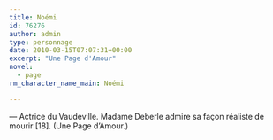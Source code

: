 ```yaml
---
title: Noémi
id: 76276
author: admin
type: personnage
date: 2010-03-15T07:07:31+00:00
excerpt: "Une Page d'Amour"
novel:
  - page
rm_character_name_main: Noémi

---
```

— Actrice du Vaudeville. Madame Deberle admire sa façon réaliste de mourir [18]. (Une Page d&rsquo;Amour.)